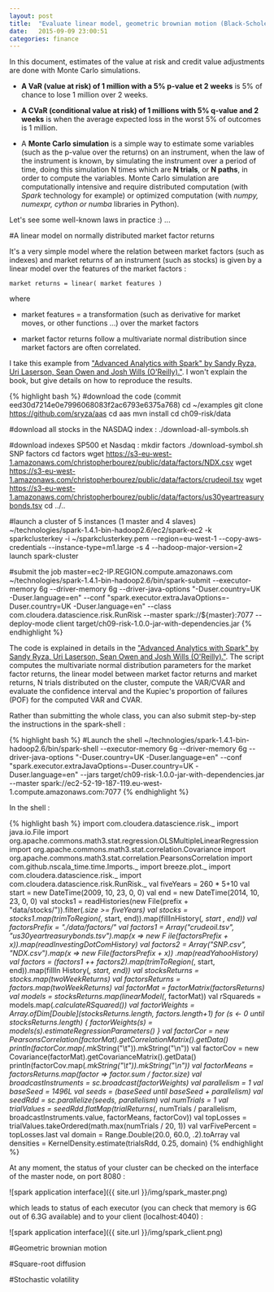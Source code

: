 ```yaml
---
layout: post
title:  "Evaluate linear model, geometric brownian motion (Black-Scholes-Merton model), square-root diffusion, stochastic volatility, with Monte Carlo Simulations for Value at Risk and Credit Value Adjustements"
date:   2015-09-09 23:00:51
categories: finance
---
```


In this document, estimates of the value at risk and credit value adjustments are done with Monte Carlo simulations.

- **A VaR (value at risk) of 1 million with a 5% p-value et 2 weeks** is 5% of chance to lose 1 million over 2 weeks.

- **A CVaR (conditional value at risk) of 1 millions with 5% q-value and 2 weeks** is when the average expected loss in the worst 5% of outcomes is 1 million.

- A **Monte Carlo simulation** is a simple way to estimate some variables (such as the p-value over the returns) on an instrument, when the law of the instrument is known, by simulating the instrument over a period of time, doing this simulation N times which are **N trials**, or **N paths**, in order to compute the variables. Monte Carlo simulation are computationally intensive and require distributed computation (with *Spark* technology for example) or optimized computation (with *numpy, numexpr, cython  or numba* libraries in Python).

Let's see some well-known laws in practice :) ...

#A linear model on normally distributed market factor returns

It's a very simple model where the relation between market factors (such as indexes) and market returns of an instrument (such as stocks) is given by a linear model over the features of the market factors :

    market returns = linear( market features )

where

- market features = a transformation (such as derivative for market moves, or other functions …) over the market factors

- market factor returns follow a  multivariate normal distribution since market factors are often correlated.

I take this example from ["Advanced Analytics with Spark" by Sandy Ryza, Uri Laserson, Sean Owen and Josh Wills (O'Reilly)."](http://shop.oreilly.com/product/0636920035091.do). I won't explain the book, but give details on how to reproduce the results.

{% highlight bash %}
#download the code (commit eed30d7214e0e7996068083f2ac6793e6375a768)
cd ~/examples
git clone https://github.com/sryza/aas
cd aas
mvn install
cd ch09-risk/data

#download all stocks in the NASDAQ index :
./download-all-symbols.sh

#download indexes SP500 et Nasdaq :
mkdir factors
./download-symbol.sh SNP factors
cd factors
wget https://s3-eu-west-1.amazonaws.com/christopherbourez/public/data/factors/NDX.csv
wget https://s3-eu-west-1.amazonaws.com/christopherbourez/public/data/factors/crudeoil.tsv
wget https://s3-eu-west-1.amazonaws.com/christopherbourez/public/data/factors/us30yeartreasurybonds.tsv
cd ../..

#launch a cluster of 5 instances (1 master and 4 slaves)
~/technologies/spark-1.4.1-bin-hadoop2.6/ec2/spark-ec2 -k sparkclusterkey -i ~/sparkclusterkey.pem --region=eu-west-1 --copy-aws-credentials --instance-type=m1.large -s 4 --hadoop-major-version=2 launch spark-cluster

#submit the job
master=ec2-IP.REGION.compute.amazonaws.com
~/technologies/spark-1.4.1-bin-hadoop2.6/bin/spark-submit --executor-memory 6g --driver-memory 6g --driver-java-options "-Duser.country=UK -Duser.language=en" --conf "spark.executor.extraJavaOptions=-Duser.country=UK -Duser.language=en" --class com.cloudera.datascience.risk.RunRisk --master spark://${master}:7077 --deploy-mode client target/ch09-risk-1.0.0-jar-with-dependencies.jar
{% endhighlight %}

The code is explained in details in the ["Advanced Analytics with Spark" by Sandy Ryza, Uri Laserson, Sean Owen and Josh Wills (O'Reilly)."](http://shop.oreilly.com/product/0636920035091.do). The script computes the multivariate normal distribution parameters for the market factor returns, the linear model between market factor returns and market returns, N trials distributed on the cluster, compute the VAR/CVAR and evaluate the confidence interval and the Kupiec's proportion of failures (POF) for the computed VAR and CVAR.


Rather than submitting the whole class, you can also submit step-by-step the instructions in the spark-shell :

{% highlight bash %}
#Launch the shell
~/technologies/spark-1.4.1-bin-hadoop2.6/bin/spark-shell --executor-memory 6g --driver-memory 6g --driver-java-options "-Duser.country=UK -Duser.language=en" --conf "spark.executor.extraJavaOptions=-Duser.country=UK -Duser.language=en" --jars target/ch09-risk-1.0.0-jar-with-dependencies.jar --master spark://ec2-52-19-187-119.eu-west-1.compute.amazonaws.com:7077
{% endhighlight %}

In the shell :

{% highlight bash %}
import com.cloudera.datascience.risk._
import java.io.File
import org.apache.commons.math3.stat.regression.OLSMultipleLinearRegression
import org.apache.commons.math3.stat.correlation.Covariance
import org.apache.commons.math3.stat.correlation.PearsonsCorrelation
import com.github.nscala_time.time.Imports._
import breeze.plot._
import com.cloudera.datascience.risk._
import com.cloudera.datascience.risk.RunRisk._
val fiveYears = 260 * 5+10
val start = new DateTime(2009, 10, 23, 0, 0)
val end = new DateTime(2014, 10, 23, 0, 0)
val stocks1 = readHistories(new File(prefix + "data/stocks/")).filter(_.size >=
fiveYears)
val stocks = stocks1.map(trimToRegion(_, start, end)).map(fillInHistory(_, start
, end))
val factorsPrefix = "./data/factors/"
val factors1 = Array("crudeoil.tsv", "us30yeartreasurybonds.tsv").map(x => new F
ile(factorsPrefix + x)).map(readInvestingDotComHistory)
val factors2 = Array("SNP.csv", "NDX.csv").map(x => new File(factorsPrefix + x))
.map(readYahooHistory)
val factors = (factors1 ++ factors2).map(trimToRegion(_, start, end)).map(fillIn
History(_, start, end))
val stocksReturns = stocks.map(twoWeekReturns)
val factorsReturns = factors.map(twoWeekReturns)
val factorMat = factorMatrix(factorsReturns)
val models = stocksReturns.map(linearModel(_, factorMat))
val rSquareds = models.map(_.calculateRSquared())
val factorWeights = Array.ofDim[Double](stocksReturns.length, factors.length+1)
for (s <- 0 until stocksReturns.length) {
  factorWeights(s) = models(s).estimateRegressionParameters()
}
val factorCor = new PearsonsCorrelation(factorMat).getCorrelationMatrix().getData()
println(factorCor.map(_.mkString("\t")).mkString("\n"))
val factorCov = new Covariance(factorMat).getCovarianceMatrix().getData()
println(factorCov.map(_.mkString("\t")).mkString("\n"))
val factorMeans = factorsReturns.map(factor => factor.sum / factor.size)
val broadcastInstruments = sc.broadcast(factorWeights)
val parallelism = 1
val baseSeed = 1496L
val seeds = (baseSeed until baseSeed + parallelism)
val seedRdd = sc.parallelize(seeds, parallelism)
val numTrials = 1
val trialValues = seedRdd.flatMap(trialReturns(_, numTrials / parallelism, broadcastInstruments.value, factorMeans, factorCov))
val topLosses = trialValues.takeOrdered(math.max(numTrials / 20, 1))
val varFivePercent = topLosses.last
val domain = Range.Double(20.0, 60.0, .2).toArray
val densities = KernelDensity.estimate(trialsRdd, 0.25, domain)
{% endhighlight %}

At any moment, the status of your cluster can be checked on the interface of the master node, on port 8080 :

![spark application interface]({{ site.url }}/img/spark_master.png)

which leads to status of each executor (you can check that memory is 6G out of 6.3G available) and to your client (localhost:4040) :

![spark application interface]({{ site.url }}/img/spark_client.png)


#Geometric brownian motion

#Square-root diffusion

#Stochastic volatility
